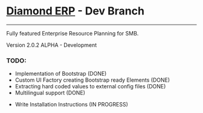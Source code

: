 # [Diamond ERP]() - Dev Branch

* * *

Fully featured Enterprise Resource Planning for SMB.

Version 2.0.2 ALPHA - Development

### TODO:
+ Implementation of Bootstrap (DONE)
+ Custom UI Factory creating Bootstrap ready Elements (DONE)
+ Extracting hard coded values to external config files (DONE)
+ Multilingual support (DONE)
- Write Installation Instructions (IN PROGRESS)